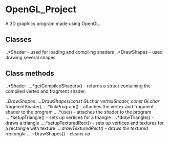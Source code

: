 # OpenGL_Project
A 3D graphics program made using OpenGL.

## Classes
..*Shader - used for loading and compiling shaders
..*DrawShapes - used drawing several shapes

## Class methods
..*Shader
....*getCompiledShaders() - returns a struct containing the compiled vertex and fragment shader.

..*DrawShapes
....*DrawShapes(const GLchar* vertexShader, const GLchar* fragmentShader)
....*linkProgram() - attaches the vertex and fragment shader to the program
....*use() - attaches the shader to the program
....*setupTriangle() - sets up vertices for a triangle
....*drawTriangle() - draws a triangle
....*setupTexturedRect() - sets up vertices and textures for a rectangle with texture
....*drawTexturedRect() - draws the textured ractangle
....*~DrawShapes() - cleans up